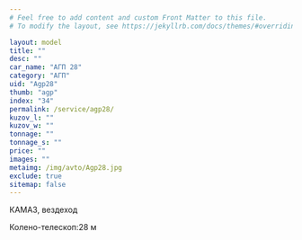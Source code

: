 ```yaml
---
# Feel free to add content and custom Front Matter to this file.
# To modify the layout, see https://jekyllrb.com/docs/themes/#overriding-theme-defaults

layout: model
title: ""
desc: ""
car_name: "АГП 28"
category: "АГП"
uid: "Agp28"
thumb: "agp"
index: "34"
permalink: /service/agp28/
kuzov_l: ""
kuzov_w: ""
tonnage: ""
tonnage_s: ""
price: ""
images: ""
metaimg: /img/avto/Agp28.jpg
exclude: true
sitemap: false
---
```


КАМАЗ, вездеход

<span>Колено-телескоп:</span><span>28 м</span>

